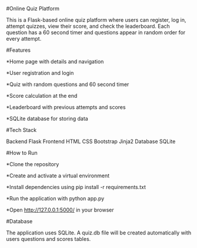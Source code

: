 #Online Quiz Platform

This is a Flask-based online quiz platform where users can register, log in, attempt quizzes, view their score, and check the leaderboard. Each question has a 60 second timer and questions appear in random order for every attempt.

#Features

*Home page with details and navigation

*User registration and login

*Quiz with random questions and 60 second timer

*Score calculation at the end

*Leaderboard with previous attempts and scores

*SQLite database for storing data

#Tech Stack

Backend Flask
Frontend HTML CSS Bootstrap Jinja2
Database SQLite

#How to Run

*Clone the repository

*Create and activate a virtual environment

*Install dependencies using pip install -r requirements.txt

*Run the application with python app.py

*Open http://127.0.0.1:5000/
 in your browser

#Database

The application uses SQLite. A quiz.db file will be created automatically with users questions and scores tables.
